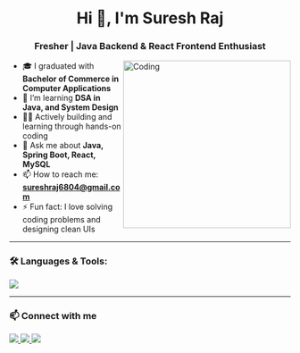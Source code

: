 <h1 align="center">Hi 👋, I'm Suresh Raj</h1>
<h3 align="center">Fresher | Java Backend & React Frontend Enthusiast</h3>

<img align="right" alt="Coding" width="300" src="https://media.giphy.com/media/qgQUggAC3Pfv687qPC/giphy.gif">

- 🎓 I graduated with **Bachelor of Commerce in Computer Applications**
- 🌱 I’m learning **DSA in Java, and System Design**
- 👨‍💻 Actively building and learning through hands-on coding
- 💬 Ask me about **Java, Spring Boot, React, MySQL**
- 📫 How to reach me: **sureshraj6804@gmail.com**
- ⚡ Fun fact: I love solving coding problems and designing clean UIs

---

### 🛠️ Languages & Tools:
<p>
  <img src="https://skillicons.dev/icons?i=html,css,js,react,python,java,spring,github,mysql,vscode" />
</p>

---

### 📫 Connect with me

<p>
  <a href="https://www.linkedin.com/in/sureshraj-sr/">
    <img src="https://img.shields.io/badge/LinkedIn-blue?logo=linkedin&style=for-the-badge">
  </a>
  <a href="mailto:sureshraj6804@gmail.com">
    <img src="https://img.shields.io/badge/Gmail-red?logo=gmail&style=for-the-badge">
  </a>
  <a href="https://sureshraj-sr.web.app/">
    <img src="https://img.shields.io/badge/Portfolio-black?logo=vercel&style=for-the-badge">
  </a>
</p>


